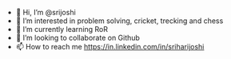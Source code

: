 - 👋 Hi, I’m @srijoshi
- 👀 I’m interested in problem solving, cricket, trecking and chess
- 🌱 I’m currently learning RoR
- 💞️ I’m looking to collaborate on Github
- 📫 How to reach me https://in.linkedin.com/in/sriharijoshi

<!---
srijoshi/srijoshi is a ✨ special ✨ repository because its `README.md` (this file) appears on your GitHub profile.
You can click the Preview link to take a look at your changes.
--->
